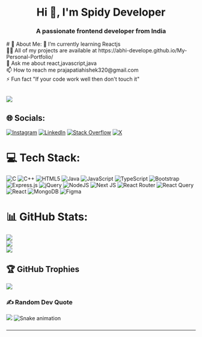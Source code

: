 <h1 align="center">Hi 👋, I'm Spidy Developer</h1>
<h3 align="center">A passionate frontend developer from India</h3>
# 💫 About Me:
🌱 I’m currently learning Reactjs<br>👨‍💻 All of my projects are available at https://abhi-develope.github.io/My-Personal-Portfolio/<br>💬 Ask me about react,javascript,java<br>📫 How to reach me prajapatiahishek320@gmail.com<br>⚡ Fun fact "If your code work well then don't touch it"<br><br>


[![](https://visitcount.itsvg.in/api?id=abhi-develope&icon=0&color=0)](https://visitcount.itsvg.in)
## 🌐 Socials:
[![Instagram](https://img.shields.io/badge/Instagram-%23E4405F.svg?logo=Instagram&logoColor=white)](https://instagram.com/abhi.shekzzzzz) [![LinkedIn](https://img.shields.io/badge/LinkedIn-%230077B5.svg?logo=linkedin&logoColor=white)](https://linkedin.com/in/abhishek-prajapati-3a1a5119b) [![Stack Overflow](https://img.shields.io/badge/-Stackoverflow-FE7A16?logo=stack-overflow&logoColor=white)](https://stackoverflow.com/users/23252758/abhishek-prajapati?tab=profile) [![X](https://img.shields.io/badge/X-black.svg?logo=X&logoColor=white)](https://x.com/kcTEiKq6pq45823) 

# 💻 Tech Stack:
![C](https://img.shields.io/badge/c-%2300599C.svg?style=for-the-badge&logo=c&logoColor=white) ![C++](https://img.shields.io/badge/c++-%2300599C.svg?style=for-the-badge&logo=c%2B%2B&logoColor=white) ![HTML5](https://img.shields.io/badge/html5-%23E34F26.svg?style=for-the-badge&logo=html5&logoColor=white) ![Java](https://img.shields.io/badge/java-%23ED8B00.svg?style=for-the-badge&logo=openjdk&logoColor=white) ![JavaScript](https://img.shields.io/badge/javascript-%23323330.svg?style=for-the-badge&logo=javascript&logoColor=%23F7DF1E) ![TypeScript](https://img.shields.io/badge/typescript-%23007ACC.svg?style=for-the-badge&logo=typescript&logoColor=white) ![Bootstrap](https://img.shields.io/badge/bootstrap-%238511FA.svg?style=for-the-badge&logo=bootstrap&logoColor=white) ![Express.js](https://img.shields.io/badge/express.js-%23404d59.svg?style=for-the-badge&logo=express&logoColor=%2361DAFB) ![jQuery](https://img.shields.io/badge/jquery-%230769AD.svg?style=for-the-badge&logo=jquery&logoColor=white) ![NodeJS](https://img.shields.io/badge/node.js-6DA55F?style=for-the-badge&logo=node.js&logoColor=white) ![Next JS](https://img.shields.io/badge/Next-black?style=for-the-badge&logo=next.js&logoColor=white) ![React Router](https://img.shields.io/badge/React_Router-CA4245?style=for-the-badge&logo=react-router&logoColor=white) ![React Query](https://img.shields.io/badge/-React%20Query-FF4154?style=for-the-badge&logo=react%20query&logoColor=white) ![React](https://img.shields.io/badge/react-%2320232a.svg?style=for-the-badge&logo=react&logoColor=%2361DAFB) ![MongoDB](https://img.shields.io/badge/MongoDB-%234ea94b.svg?style=for-the-badge&logo=mongodb&logoColor=white) ![Figma](https://img.shields.io/badge/figma-%23F24E1E.svg?style=for-the-badge&logo=figma&logoColor=white)
# 📊 GitHub Stats:
![](https://github-readme-stats.vercel.app/api?username=abhi-develope&theme=dark&hide_border=false&include_all_commits=false&count_private=false)<br/>
![](https://github-readme-streak-stats.herokuapp.com/?user=abhi-develope&theme=dark&hide_border=false)<br/>
![](https://github-readme-stats.vercel.app/api/top-langs/?username=abhi-develope&theme=dark&hide_border=false&include_all_commits=false&count_private=false&layout=compact)

## 🏆 GitHub Trophies
![](https://github-profile-trophy.vercel.app/?username=abhi-develope&theme=radical&no-frame=false&no-bg=true&margin-w=4)

### ✍️ Random Dev Quote
![](https://quotes-github-readme.vercel.app/api?type=horizontal&theme=radical)
<img src="https://raw.githubusercontent.com/abhi-develope/abhi-develope/output/snake.svg" alt="Snake animation" />

###

---

<!-- Proudly created with GPRM ( https://gprm.itsvg.in ) -->
